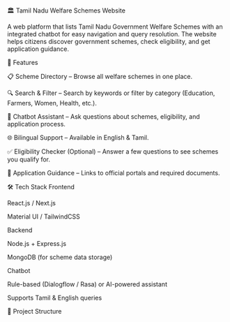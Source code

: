 🏛️ Tamil Nadu Welfare Schemes Website

A web platform that lists Tamil Nadu Government Welfare Schemes with an integrated chatbot for easy navigation and query resolution. The website helps citizens discover government schemes, check eligibility, and get application guidance.

🚀 Features

📋 Scheme Directory – Browse all welfare schemes in one place.

🔍 Search & Filter – Search by keywords or filter by category (Education, Farmers, Women, Health, etc.).

🤖 Chatbot Assistant – Ask questions about schemes, eligibility, and application process.

🌐 Bilingual Support – Available in English & Tamil.

✅ Eligibility Checker (Optional) – Answer a few questions to see schemes you qualify for.

🔗 Application Guidance – Links to official portals and required documents.

🛠️ Tech Stack
Frontend

React.js / Next.js

Material UI / TailwindCSS

Backend

Node.js + Express.js

MongoDB (for scheme data storage)

Chatbot

Rule-based (Dialogflow / Rasa) or AI-powered assistant

Supports Tamil & English queries


📂 Project Structure